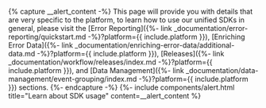 {% capture __alert_content -%}
This page will provide you with details that are very specific to the platform, to learn how to use our unified 
SDKs in general, please visit the [Error Reporting]({%- link _documentation/error-reporting/quickstart.md -%}?platform={{ include.platform }}), [Enriching Error Data]({%- link _documentation/enriching-error-data/additional-data.md -%}?platform={{ include.platform }}), [Releases]({%- link _documentation/workflow/releases/index.md -%}?platform={{ include.platform }}),  and [Data Management]({%- link _documentation/data-management/event-grouping/index.md -%}?platform={{ include.platform }}) sections.
{%- endcapture -%}
{%- include components/alert.html
  title="Learn about SDK usage"
  content=__alert_content
%}

